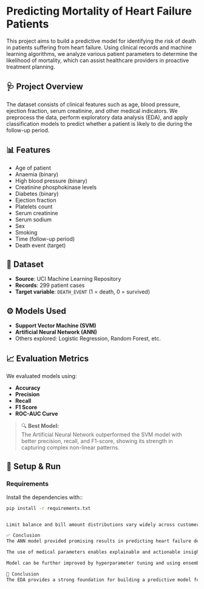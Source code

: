 # Predicting Mortality of Heart Failure Patients

This project aims to build a predictive model for identifying the risk of death in patients suffering from heart failure. Using clinical records and machine learning algorithms, we analyze various patient parameters to determine the likelihood of mortality, which can assist healthcare providers in proactive treatment planning.

## 🩺 Project Overview

The dataset consists of clinical features such as age, blood pressure, ejection fraction, serum creatinine, and other medical indicators. We preprocess the data, perform exploratory data analysis (EDA), and apply classification models to predict whether a patient is likely to die during the follow-up period.

## 📊 Features

- Age of patient
- Anaemia (binary)
- High blood pressure (binary)
- Creatinine phosphokinase levels
- Diabetes (binary)
- Ejection fraction
- Platelets count
- Serum creatinine
- Serum sodium
- Sex
- Smoking
- Time (follow-up period)
- Death event (target)

## 📁 Dataset

- **Source**: UCI Machine Learning Repository  
- **Records**: 299 patient cases  
- **Target variable**: `DEATH_EVENT` (1 = death, 0 = survived)

## ⚙️ Models Used

- **Support Vector Machine (SVM)**
- **Artificial Neural Network (ANN)**
- Others explored: Logistic Regression, Random Forest, etc.

## 📈 Evaluation Metrics

We evaluated models using:

- **Accuracy**
- **Precision**
- **Recall**
- **F1 Score**
- **ROC-AUC Curve**

> 🔍 **Best Model:**  
> The Artificial Neural Network outperformed the SVM model with better precision, recall, and F1-score, showing its strength in capturing complex non-linear patterns.

## 🧪 Setup & Run

### Requirements

Install the dependencies with::

```bash
pip install -r requirements.txt


Limit balance and bill amount distributions vary widely across customer segments.

✅ Conclusion
The ANN model provided promising results in predicting heart failure deaths.

The use of medical parameters enables explainable and actionable insights for healthcare decisions.

Model can be further improved by hyperparameter tuning and using ensemble techniques.

📝 Conclusion
The EDA provides a strong foundation for building a predictive model for credit default. It reveals key risk indicators and helps refine feature selection for future modeling.
